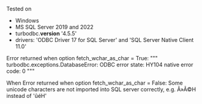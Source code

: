 Tested on 
- Windows
- MS SQL Server 2019 and 2022
- turbodbc.__version__ '4.5.5'
- drivers: 'ODBC Driver 17 for SQL Server' and 'SQL Server Native Client 11.0'

Error returned when option fetch_wchar_as_char = True:
"""
turbodbc.exceptions.DatabaseError: ODBC error
state: HY104
native error code: 0
"""

When Error returned when option fetch_wchar_as_char = False:
Some unicode characters are not imported into SQL server correctly, e.g. Ã»Ã©H instead of 'ûéH'

